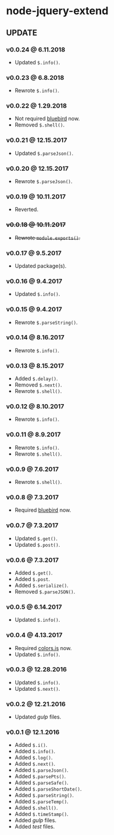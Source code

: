 # node-jquery-extend

## UPDATE

### v0.0.24 @ 6.11.2018

- Updated `$.info()`.

### v0.0.23 @ 6.8.2018

- Rewrote `$.info()`.

### v0.0.22 @ 1.29.2018

- Not required [bluebird](https://github.com/petkaantonov/bluebird) now.
- Removed `$.shell()`.

### v0.0.21 @ 12.15.2017

- Updated `$.parseJson()`.

### v0.0.20 @ 12.15.2017

- Rewrote `$.parseJson()`.

### v0.0.19 @ 10.11.2017

- Reverted.

### ~~v0.0.18 @ 10.11.2017~~

- ~~Rewrote `module.exports()`.~~

### v0.0.17 @ 9.5.2017

- Updated package(s).

### v0.0.16 @ 9.4.2017

- Updated `$.info()`.

### v0.0.15 @ 9.4.2017

- Rewrote `$.parseString()`.

### v0.0.14 @ 8.16.2017

- Rewrote `$.info()`.

### v0.0.13 @ 8.15.2017

- Added `$.delay()`.
- Removed `$.next()`.
- Rewrote `$.shell()`.

### v0.0.12 @ 8.10.2017

- Rewrote `$.info()`.

### v0.0.11 @ 8.9.2017

- Rewrote `$.info()`.
- Rewrote `$.shell()`.

### v0.0.9 @ 7.6.2017

- Rewrote `$.shell()`.

### v0.0.8 @ 7.3.2017

- Required [bluebird](https://github.com/petkaantonov/bluebird) now.

### v0.0.7 @ 7.3.2017

- Updated `$.get()`.
- Updated `$.post()`.

### v0.0.6 @ 7.3.2017

- Added `$.get()`.
- Added `$.post`.
- Added `$.serialize()`.
- Removed `$.parseJSON()`.

### v0.0.5 @ 6.14.2017

- Updated `$.info()`.

### v0.0.4 @ 4.13.2017

- Required [colors.js](https://github.com/Marak/colors.js) now.
- Updated `$.info()`.

### v0.0.3 @ 12.28.2016

- Updated `$.info()`.
- Updated `$.next()`.

### v0.0.2 @ 12.21.2016

- Updated *gulp* files.

### v0.0.1 @ 12.1.2016

- Added `$.i()`.
- Added `$.info()`.
- Added `$.log()`.
- Added `$.next()`.
- Added `$.parseJson()`.
- Added `$.parsePts()`.
- Added `$.parseSafe()`.
- Added `$.parseShortDate()`.
- Added `$.parseString()`.
- Added `$.parseTemp()`.
- Added `$.shell()`.
- Added `$.timeStamp()`.
- Added *gulp* files.
- Added *test* files.